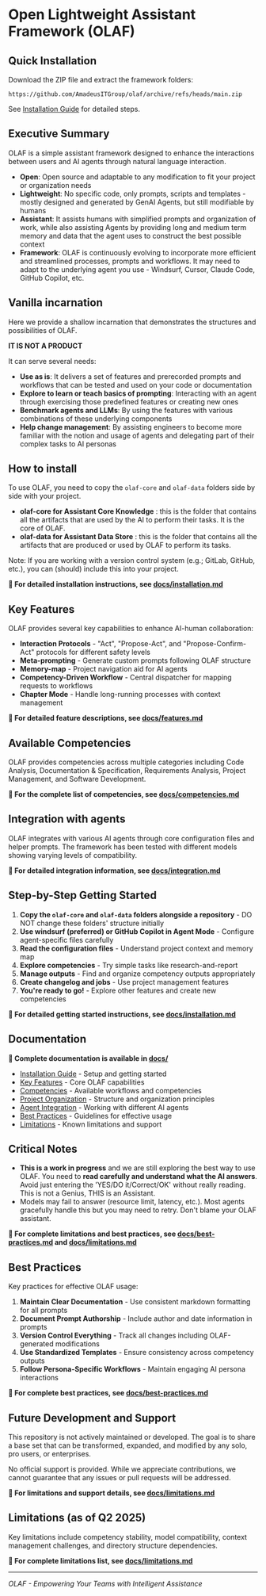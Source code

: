 # Open Lightweight Assistant Framework (OLAF)

## Quick Installation

Download the ZIP file and extract the framework folders:

```
https://github.com/AmadeusITGroup/olaf/archive/refs/heads/main.zip
```

See [Installation Guide](README-INSTALLATION.md) for detailed steps.

## Executive Summary
OLAF is a simple assistant framework designed to enhance the interactions between users and AI agents through natural language interaction.

- **Open**: Open source and adaptable to any modification to fit your project or organization needs
- **Lightweight**: No specific code, only prompts, scripts and templates - mostly designed and generated by GenAI Agents, but still modifiable by humans
- **Assistant**: It assists humans with simplified prompts and organization of work, while also assisting Agents by providing long and medium term memory and data that the agent uses to construct the best possible context
- **Framework**: OLAF is continuously evolving to incorporate more efficient and streamlined processes, prompts and workflows. It may need to adapt to the underlying agent you use - Windsurf, Cursor, Claude Code, GitHub Copilot, etc.

## Vanilla incarnation
Here we provide a shallow incarnation that demonstrates the structures and possibilities of OLAF.

**IT IS NOT A PRODUCT**

It can serve several needs:

- **Use as is**: It delivers a set of features and prerecorded prompts and workflows that can be tested and used on your code or documentation
- **Explore to learn or teach basics of prompting**: Interacting with an agent through exercising those predefined features or creating new ones
- **Benchmark agents and LLMs**: By using the features with various combinations of these underlying components
- **Help change management**: By assisting engineers to become more familiar with the notion and usage of agents and delegating part of their complex tasks to AI personas

## How to install
To use OLAF, you need to copy the `olaf-core` and `olaf-data` folders side by side with your project.

- **olaf-core for Assistant Core Knowledge** : this is the folder that contains all the artifacts that are used by the AI to perform their tasks. It is the core of OLAF.
- **olaf-data for Assistant Data Store** : this is the folder that contains all the artifacts that are produced or used by OLAF to perform its tasks.

Note: If you are working with a version control system (e.g.; GitLab, GitHub, etc.), you can (should) include this into your project.

**📖 For detailed installation instructions, see [docs/installation.md](docs/installation.md)**


## Key Features

OLAF provides several key capabilities to enhance AI-human collaboration:

- **Interaction Protocols** - "Act", "Propose-Act", and "Propose-Confirm-Act" protocols for different safety levels
- **Meta-prompting** - Generate custom prompts following OLAF structure
- **Memory-map** - Project navigation aid for AI agents
- **Competency-Driven Workflow** - Central dispatcher for mapping requests to workflows
- **Chapter Mode** - Handle long-running processes with context management

**📖 For detailed feature descriptions, see [docs/features.md](docs/features.md)**


## Available Competencies

OLAF provides competencies across multiple categories including Code Analysis, Documentation & Specification, Requirements Analysis, Project Management, and Software Development.

**📖 For the complete list of competencies, see [docs/competencies.md](docs/competencies.md)**


## Integration with agents

OLAF integrates with various AI agents through core configuration files and helper prompts. The framework has been tested with different models showing varying levels of compatibility.

**📖 For detailed integration information, see [docs/integration.md](docs/integration.md)**


## Step-by-Step Getting Started

1. **Copy the `olaf-core` and `olaf-data` folders alongside a repository** - DO NOT change these folders' structure initially
2. **Use windsurf (preferred) or GitHub Copilot in Agent Mode** - Configure agent-specific files carefully
3. **Read the configuration files** - Understand project context and memory map
4. **Explore competencies** - Try simple tasks like research-and-report
5. **Manage outputs** - Find and organize competency outputs appropriately
6. **Create changelog and jobs** - Use project management features
7. **You're ready to go!** - Explore other features and create new competencies

**📖 For detailed getting started instructions, see [docs/installation.md](docs/installation.md)**


## Documentation

**📖 Complete documentation is available in [docs/](docs/)**

- [Installation Guide](docs/installation.md) - Setup and getting started
- [Key Features](docs/features.md) - Core OLAF capabilities  
- [Competencies](docs/competencies.md) - Available workflows and competencies
- [Project Organization](docs/organization.md) - Structure and organization principles
- [Agent Integration](docs/integration.md) - Working with different AI agents
- [Best Practices](docs/best-practices.md) - Guidelines for effective usage
- [Limitations](docs/limitations.md) - Known limitations and support

## Critical Notes
- **This is a work in progress** and we are still exploring the best way to use OLAF. You need to **read carefully and understand what the AI answers**. Avoid just entering the 'YES/DO it/Correct/OK' without really reading. This is not a Genius, THIS is an Assistant.
- Models may fail to answer (resource limit, latency, etc.). Most agents gracefully handle this but you may need to retry. Don't blame your OLAF assistant.

**📖 For complete limitations and best practices, see [docs/best-practices.md](docs/best-practices.md) and [docs/limitations.md](docs/limitations.md)**


## Best Practices
Key practices for effective OLAF usage:

1. **Maintain Clear Documentation** - Use consistent markdown formatting for all prompts
2. **Document Prompt Authorship** - Include author and date information in prompts  
3. **Version Control Everything** - Track all changes including OLAF-generated modifications
4. **Use Standardized Templates** - Ensure consistency across competency outputs
5. **Follow Persona-Specific Workflows** - Maintain engaging AI persona interactions

**📖 For complete best practices, see [docs/best-practices.md](docs/best-practices.md)**


## Future Development and Support
This repository is not actively maintained or developed. The goal is to share a base set that can be transformed, expanded, and modified by any solo, pro users, or enterprises.

No official support is provided. While we appreciate contributions, we cannot guarantee that any issues or pull requests will be addressed.

**📖 For limitations and support details, see [docs/limitations.md](docs/limitations.md)**


## Limitations (as of Q2 2025)

Key limitations include competency stability, model compatibility, context management challenges, and directory structure dependencies.

**📖 For complete limitations list, see [docs/limitations.md](docs/limitations.md)**

---
*OLAF - Empowering Your Teams with Intelligent Assistance*
